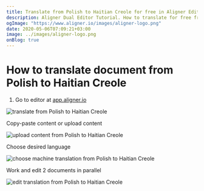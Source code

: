 ```yaml
---
title: Translate from Polish to Haitian Creole for free in Aligner Editor
description: Aligner Dual Editor Tutorial. How to translate for free from Polish to Haitian Creole. Aligner is multilingual document management platform. 
ogImage: "https://www.aligner.io/images/aligner-logo.png"
date: 2020-05-06T07:09:21+03:00
image: ../images/aligner-logo.png
onBlog: true
---
```


# How to translate document from Polish to Haitian Creole

1. Go to editor at [app.aligner.io](https://app.aligner.io "Aligner App web page")

![translate from Polish to Haitian Creole](../aligner-blank-editor.png "translate from Polish to Haitian Creole")

Copy-paste content or upload content

![upload content from Polish to Haitian Creole](../aligner-uploaded-document.png "upload content from Polish to Haitian Creole")

Choose desired language

![choose machine translation from Polish to Haitian Creole](../aligner-language-dropdown.png "choose machine translation from Polish to Haitian Creole")

Work and edit 2 documents in parallel

![edit translation from Polish to Haitian Creole](../aligner-double-sitded-editor.png "edit translation from Polish to Haitian Creole")

